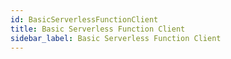 ```yaml
---
id: BasicServerlessFunctionClient
title: Basic Serverless Function Client
sidebar_label: Basic Serverless Function Client
---
```


